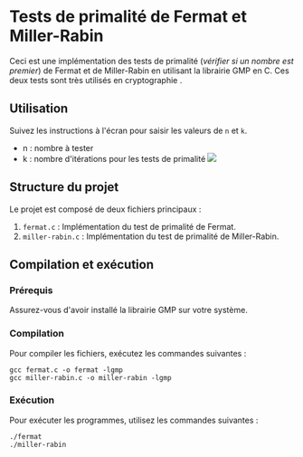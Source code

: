 # Tests de primalité de Fermat et Miller-Rabin

Ceci est une implémentation des tests de primalité (*vérifier si un nombre est premier*) de Fermat et de Miller-Rabin en utilisant la librairie GMP en C. 
Ces deux tests sont très utilisés en cryptographie .

## Utilisation

Suivez les instructions à l'écran pour saisir les valeurs de `n` et `k`.
- n : nombre à tester
- k : nombre d'itérations pour les tests de primalité
![](https://i.imgur.com/thlUrsE.png)


## Structure du projet

Le projet est composé de deux fichiers principaux :

1. `fermat.c` : Implémentation du test de primalité de Fermat.
2. `miller-rabin.c` : Implémentation du test de primalité de Miller-Rabin.

## Compilation et exécution

### Prérequis

Assurez-vous d'avoir installé la librairie GMP sur votre système.

### Compilation

Pour compiler les fichiers, exécutez les commandes suivantes :

```
gcc fermat.c -o fermat -lgmp
gcc miller-rabin.c -o miller-rabin -lgmp
````

### Exécution

Pour exécuter les programmes, utilisez les commandes suivantes :

```
./fermat
./miller-rabin
```
